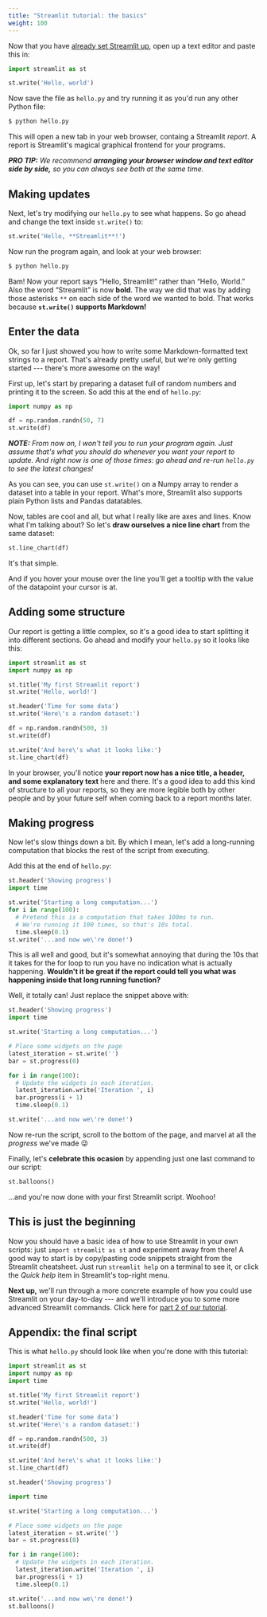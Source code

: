 ```yaml
---
title: "Streamlit tutorial: the basics"
weight: 100
---
```


Now that you have [already set Streamlit up](/docs/getting_started/), open up a
text editor and paste this in:

```python
import streamlit as st

st.write('Hello, world')
```

Now save the file as `hello.py` and try running it as you'd run any other
Python file:

```bash
$ python hello.py
```

This will open a new tab in your web browser, containg a Streamlit _report_.
A report is Streamlit's magical graphical frontend for your programs.

_**PRO TIP:** We recommend **arranging your browser window and text editor side
by side,** so you can always see both at the same time._

## Making updates

Next, let's try modifying our `hello.py` to see what happens. So go ahead and
change the text inside `st.write()` to:

```python
st.write('Hello, **Streamlit**!')
```

Now run the program again, and look at your web browser:

```bash
$ python hello.py
```

Bam! Now your report says “Hello, Streamlit!” rather than “Hello, World.” Also
the word “Streamlit” is now **bold**. The way we did that was by adding those
asterisks `**` on each side of the word we wanted to bold. That works because
**`st.write()` supports Markdown!**

## Enter the data

Ok, so far I just showed you how to write some Markdown-formatted text strings
to a report. That's already pretty useful, but we're only getting started
--- there's more awesome on the way!

First up, let's start by preparing a dataset full of random numbers and printing
it to the screen. So add this at the end of `hello.py`:

```python
import numpy as np

df = np.random.randn(50, 7)
st.write(df)
```

_**NOTE:** From now on, I won't tell you to run your program again. Just assume
that's what you should do whenever you want your report to update. And right now
is one of those times: go ahead and re-run `hello.py` to see the latest changes!_

As you can see, you can use `st.write()` on a Numpy array to render a dataset
into a table in your report. What's more, Streamlit also supports plain Python
lists and Pandas datatables.

Now, tables are cool and all, but what I really like are axes and lines. Know
what I'm talking about? So let's **draw ourselves a nice line chart** from the
same dataset:

```python
st.line_chart(df)
```

It's that simple.

And if you hover your mouse over the line you'll get a tooltip with the value of
the datapoint your cursor is at.


## Adding some structure

Our report is getting a little complex, so it's a good idea to start splitting
it into different sections. Go ahead and modify your `hello.py` so it looks like
this:


```python
import streamlit as st
import numpy as np

st.title('My first Streamlit report')
st.write('Hello, world!')

st.header('Time for some data')
st.write('Here\'s a random dataset:')

df = np.random.randn(500, 3)
st.write(df)

st.write('And here\'s what it looks like:')
st.line_chart(df)
```

In your browser, you'll notice **your report now has a nice title, a header, and
some explanatory text** here and there. It's a good idea to add this kind of
structure to all your reports, so they are more legible both by other people
and by your future self when coming back to a report months later.


## Making progress

Now let's slow things down a bit. By which I mean, let's add a long-running
computation that blocks the rest of the script from executing.

Add this at the end of `hello.py`:

```python
st.header('Showing progress')
import time

st.write('Starting a long computation...')
for i in range(100):
  # Pretend this is a computation that takes 100ms to run.
  # We're running it 100 times, so that's 10s total.
  time.sleep(0.1)
st.write('...and now we\'re done!')
```

This is all well and good, but it's somewhat annoying that during the 10s that
it takes for the for loop to run you have no indication what is actually
happening. **Wouldn't it be great if the report could tell you what was
happening inside that long running function?**

Well, it totally can! Just replace the snippet above with:

```python
st.header('Showing progress')
import time

st.write('Starting a long computation...')

# Place some widgets on the page
latest_iteration = st.write('')
bar = st.progress(0)

for i in range(100):
  # Update the widgets in each iteration.
  latest_iteration.write('Iteration ', i)
  bar.progress(i + 1)
  time.sleep(0.1)

st.write('...and now we\'re done!')
```

Now re-run the script, scroll to the bottom of the page, and marvel at all the
_progress_ we've made 😜

Finally, let's **celebrate this ocasion** by appending just one last command to
our script:

```python
st.balloons()
```

...and you're now done with your first Streamlit script. Woohoo!


## This is just the beginning

Now you should have a basic idea of how to use Streamlit in your own scripts:
just `import streamlit as st` and experiment away from there! A good way to
start is by copy/pasting code snippets straight from the Streamlit cheatsheet.
Just run `streamlit help` on a terminal to see it, or click the *Quick
help* item in Streamlit's top-right menu.

**Next up,** we'll run through a more concrete example of how you could use
Streamlit on your day-to-day --- and we'll introduce you to some more advanced
Streamlit commands. Click here for [part 2 of our tutorial](/docs/tutorial2/).

## Appendix: the final script

This is what `hello.py` should look like when you're done with this tutorial:


```python
import streamlit as st
import numpy as np
import time

st.title('My first Streamlit report')
st.write('Hello, world!')

st.header('Time for some data')
st.write('Here\'s a random dataset:')

df = np.random.randn(500, 3)
st.write(df)

st.write('And here\'s what it looks like:')
st.line_chart(df)

st.header('Showing progress')

import time

st.write('Starting a long computation...')

# Place some widgets on the page
latest_iteration = st.write('')
bar = st.progress(0)

for i in range(100):
  # Update the widgets in each iteration.
  latest_iteration.write('Iteration ', i)
  bar.progress(i + 1)
  time.sleep(0.1)

st.write('...and now we\'re done!')
st.balloons()
```
